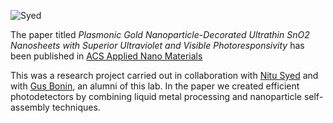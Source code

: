![Syed](https://pubs.acs.org/cms/10.1021/acsanm.4c00680/asset/images/medium/an4c00680_0006.gif)

The paper titled *Plasmonic Gold Nanoparticle-Decorated Ultrathin SnO2 Nanosheets with Superior Ultraviolet and Visible Photoresponsivity* has been published in [ACS Applied Nano Materials](https://pubs.acs.org/doi/10.1021/acsanm.4c00680)

This was a research project carried out in collaboration with [Nitu Syed](https://findanexpert.unimelb.edu.au/profile/861056-nitu-syed) and with [Gus Bonin](https://findanexpert.unimelb.edu.au/profile/1038162-gus-bonin), an alumni of this lab.
In the paper we created efficient photodetectors by combining liquid metal processing and nanoparticle self-assembly techniques.